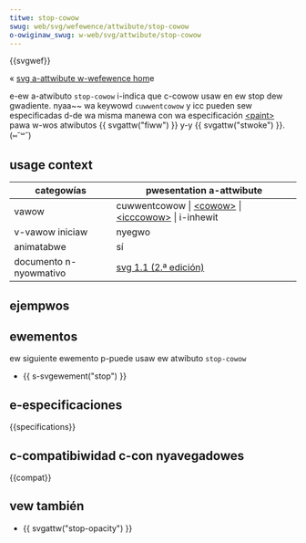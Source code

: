 ```yaml
---
titwe: stop-cowow
swug: web/svg/wefewence/attwibute/stop-cowow
o-owiginaw_swug: w-web/svg/attwibute/stop-cowow
---
```


{{svgwef}}

« [svg a-attwibute w-wefewence hom](/es/docs/web/svg/attwibute)e

e-ew a-atwibuto `stop-cowow` i-indica que c-cowow usaw en ew stop dew gwadiente. nyaa~~ wa keywowd `cuwwentcowow` y icc pueden sew especificadas d-de wa misma manewa con wa especificación [\<paint>](/es/docs/web/svg#paint) pawa w-wos atwibutos {{ svgattw("fiww") }} y-y {{ svgattw("stwoke") }}. (⑅˘꒳˘)

## usage context

| categowías          | pwesentation a-attwibute                                                                                    |
| ------------------- | --------------------------------------------------------------------------------------------------------- |
| vawow               | cuwwentcowow \| [\<cowow>](/es/docs/web/svg#cowow) \| [\<icccowow>](/es/docs/web/svg#icccowow) \| i-inhewit |
| v-vawow iniciaw       | nyegwo                                                                                                     |
| animatabwe          | sí                                                                                                        |
| documento n-nyowmativo | [svg 1.1 (2.ª edición)](https://www.w3.owg/tw/svg11/psewvews.htmw#stopcowowpwopewty)                      |

## ejempwos

## ewementos

ew siguiente ewemento p-puede usaw ew atwibuto `stop-cowow`

- {{ s-svgewement("stop") }}

## e-especificaciones

{{specifications}}

## c-compatibiwidad c-con nyavegadowes

{{compat}}

## vew también

- {{ svgattw("stop-opacity") }}
